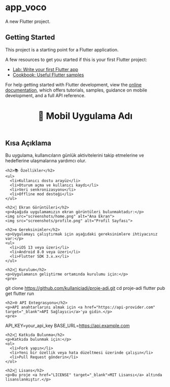 # app_voco

A new Flutter project.

## Getting Started

This project is a starting point for a Flutter application.

A few resources to get you started if this is your first Flutter project:

- [Lab: Write your first Flutter app](https://docs.flutter.dev/get-started/codelab)
- [Cookbook: Useful Flutter samples](https://docs.flutter.dev/cookbook)

For help getting started with Flutter development, view the
[online documentation](https://docs.flutter.dev/), which offers tutorials,
samples, guidance on mobile development, and a full API reference.


<!DOCTYPE html>
<html lang="en">
<head>
  <meta charset="UTF-8">
  <meta name="viewport" content="width=device-width, initial-scale=1.0">
  <header>
    <h1>📱 Mobil Uygulama Adı</h1>
  </header>
  <div class="container">
    <h2>Kısa Açıklama</h2>
    <p>Bu uygulama, kullanıcıların günlük aktivitelerini takip etmelerine ve hedeflerine ulaşmalarına yardımcı olur.</p>

    <h2>📚 Özellikler</h2>
    <ul>
      <li>Kullanıcı dostu arayüz</li>
      <li>Oturum açma ve kullanıcı kaydı</li>
      <li>Veri senkronizasyonu</li>
      <li>Offline mod desteği</li>
    </ul>

    <h2>📸 Ekran Görüntüleri</h2>
    <p>Aşağıda uygulamamızın ekran görüntüleri bulunmaktadır:</p>
    <img src="screenshots/home.png" alt="Ana Ekran">
    <img src="screenshots/profile.png" alt="Profil Sayfası">

    <h2>⚙️ Gereksinimler</h2>
    <p>Uygulamayı çalıştırmak için aşağıdaki gereksinimlere ihtiyacınız var:</p>
    <ul>
      <li>iOS 13 veya üzeri</li>
      <li>Android 8.0 veya üzeri</li>
      <li>Flutter SDK 3.x.x</li>
    </ul>

    <h2>🚀 Kurulum</h2>
    <p>Uygulamanın geliştirme ortamında kurulumu için:</p>
    <pre>
git clone https://github.com/kullaniciadi/proje-adi.git
cd proje-adi
flutter pub get
flutter run
    </pre>

    <h2>🌐 API Entegrasyonu</h2>
    <p>API anahtarlarını almak için <a href="https://api-provider.com" target="_blank">API Sağlayıcı</a>'ya gidin.</p>
    <pre>
API_KEY=your_api_key
BASE_URL=https://api.example.com
    </pre>

    <h2>🤝 Katkıda Bulunma</h2>
    <p>Katkıda bulunmak için:</p>
    <ol>
      <li>Fork yapın</li>
      <li>Yeni bir özellik veya hata düzeltmesi üzerinde çalışın</li>
      <li>Pull Request gönderin</li>
    </ol>

    <h2>📄 Lisans</h2>
    <p>Bu proje <a href="LICENSE" target="_blank">MIT Lisansı</a> altında lisanslanmıştır.</p>
  </div>
</body>
</html>
